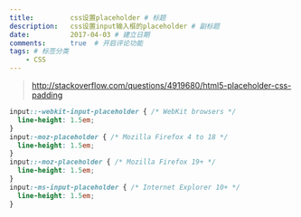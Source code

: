 ```yaml
---
title:         css设置placeholder # 标题
description:   css设置input输入框的placeholder # 副标题
date:          2017-04-03 # 建立日期
comments:      true  # 开启评论功能
tags: # 标签分类
    - CSS
---
```



>http://stackoverflow.com/questions/4919680/html5-placeholder-css-padding

```css
input::-webkit-input-placeholder { /* WebKit browsers */
  line-height: 1.5em;
}
input:-moz-placeholder { /* Mozilla Firefox 4 to 18 */
  line-height: 1.5em;
}
input::-moz-placeholder { /* Mozilla Firefox 19+ */
  line-height: 1.5em;
}
input:-ms-input-placeholder { /* Internet Explorer 10+ */
  line-height: 1.5em;
}
```
